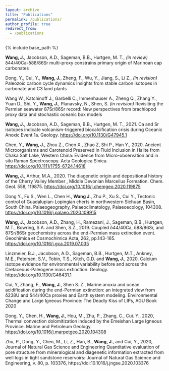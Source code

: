 ```yaml
---
layout: archive
title: "Publications"
permalink: /publications/
author_profile: true
redirect_from:
  - /publications
---
```

{% include base_path %}

**Wang, J.**, Jacobson, A.D., Sageman, B.B., Hurtgen, M. T., *(in review)* δ44/40Ca-δ88/86Sr multi-proxy constrains primary origin of Marinoan cap carbonates

Dong, Y., Cui, Y., **Wang, J.**, Zheng, F., Wu, Y., Jiang, S., Li Z., *(in revision)* Paleozoic carbon cycle dynamics Insights from stable carbon isotopes in carbonate and C3 land plants

Wang W., Katchinoff J., Garbelli C., Immenhauser A., Zheng Q., Zhang Y., Yuan D., Shi, Y., **Wang, J.**, Planavsky, N., Shen, S. *(in revision)* Revisiting the Permian seawater 87Sr/86Sr record: New perspectives from brachiopod proxy data and stochastic oceanic box models

**Wang, J.**, Jacobson, A.D., Sageman, B.B., Hurtgen, M. T., 2021. Ca and Sr isotopes indicate volcanism-triggered biocalcification crisis during Oceanic Anoxic Event 1a. Geology. https://doi.org/10.1130/G47945.1

Chen, Y., **Wang, J.**, Zhou Z., Chen X., Zhao Z, Shi P., Han Y., 2020. Ancient Microorganisms and Carotenoid Preserved in Fluid Inclusion in Halite from Chaka Salt Lake, Western China: Evidence from Micro-observation and in situ Raman Spectroscopy. Acta Geologica Sinica.  https://doi.org/10.1111/1755-6724.14618

**Wang, J.**, Arthur, M.A., 2020. The diagenetic origin and depositional history of the Cherry Valley Member , Middle Devonian Marcellus Formation. Chem. Geol. 558, 119875. https://doi.org/10.1016/j.chemgeo.2020.119875

Dong Y., Fu S., Wen L., Chen H., **Wang J.**, Zhu P., Xu S., Cui Y., Tectonic control of Guadalupian-Lopingian cherts in northwestern Sichuan Basin, South China. Palaeogeography, Palaeoclimatology, Palaeoecology, 104308. https://doi.org/10.1016/j.palaeo.2020.109915

**Wang, J.**, Jacobson, A.D., Zhang, H., Ramezani, J., Sageman, B.B., Hurtgen, M.T., Bowring, S.A. and Shen, S.Z., 2019. Coupled δ44/40Ca, δ88/86Sr, and 87Sr/86Sr geochemistry across the end-Permian mass extinction event. Geochimica et Cosmochimica Acta, 262, pp.143-165. https://doi.org/10.1016/j.gca.2019.07.035

Linzmeier, B.J., Jacobson, A.D., Sageman, B.B., Hurtgen, M.T., Ankney, M.E., Petersen, S.V., Tobin, T.S., Kitch, G.D. and **Wang, J.**, 2020. Calcium isotope evidence for environmental variability before and across the Cretaceous-Paleogene mass extinction. Geology. https://doi.org/10.1130/G46431.1

Cui, Y, Zhang, F., **Wang, J.**, Shen S. Z., Marine anoxia and ocean acidification during the end-Permian extinction: an integrated view from δ238U and δ44/40Ca proxies and Earth system modeling. Environmental Change and Large Igneous Province: The Deadly Kiss of LIPs, AGU Book 2020

Dong, Y., Chen, H., **Wang, J.**, Hou, M., Zhu, P., Zhang, C., Cui. Y., 2020, Thermal convection dolomitization induced by the Emeishan Large Igneous Province. Marine and Petroleum Geology.  https://doi.org/10.1016/j.marpetgeo.2020.104308

Zhu, P., Dong, Y., Chen, M., Li, Z., Han, B., **Wang, J.**, and Cui, Y., 2020, Journal of Natural Gas Science and Engineering Quantitative evaluation of pore structure from mineralogical and diagenetic information extracted from well logs in tight sandstone reservoirs: Journal of Natural Gas Science and Engineering, v. 80, p. 103376, https://doi:10.1016/j.jngse.2020.103376
